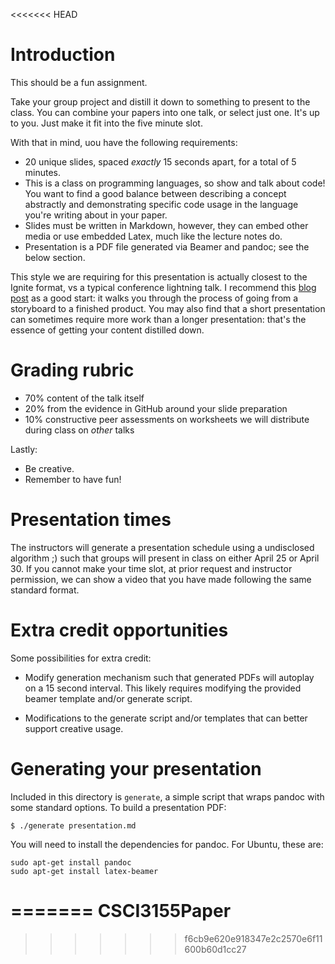<<<<<<< HEAD

Introduction
============

This should be a fun assignment.

Take your group project and distill it down to something to present to the class. You can combine your papers into one talk, or select just one. It's up to you. Just make it fit into the five minute slot.

With that in mind, uou have the following requirements:

* 20 unique slides, spaced *exactly* 15 seconds apart, for a total of 5 minutes.
* This is a class on programming languages, so show and talk about code! You want to find a good balance between describing a concept abstractly and demonstrating specific code usage in the language you're writing about in your paper.
* Slides must be written in Markdown, however, they can embed other media or use embedded Latex, much like the lecture notes do.
* Presentation is a PDF file generated via Beamer and pandoc; see the below section.

This style we are requiring for this presentation is actually closest to the Ignite format, vs a typical conference lightning talk. I recommend this [blog post][presenting-for-ignite] as a good start: it walks you through the process of going from a storyboard to a finished product. You may also find that a short presentation can sometimes require more work than a longer presentation: that's the essence of getting your content distilled down.


Grading rubric
==============

* 70% content of the talk itself
* 20% from the evidence in GitHub around your slide preparation
* 10% constructive peer assessments on worksheets we will distribute during class on *other* talks

Lastly:

* Be creative.
* Remember to have fun!


Presentation times
==================

The instructors will generate a presentation schedule using a undisclosed algorithm ;) such that groups will present in class on either April 25 or April 30. If you cannot make your time slot, at prior request and instructor permission, we can show a video that you have made following the same standard format.


Extra credit opportunities
==========================

Some possibilities for extra credit:

* Modify generation mechanism such that generated PDFs will autoplay on a 15 second interval. This likely requires modifying the provided beamer template and/or generate script.

* Modifications to the generate script and/or templates that can better support creative usage. 


Generating your presentation
============================

Included in this directory is `generate`, a simple script that wraps pandoc with some standard options. To build a presentation PDF:

    $ ./generate presentation.md
	
You will need to install the dependencies for pandoc. For Ubuntu, these are:

    sudo apt-get install pandoc
	sudo apt-get install latex-beamer



[presenting-for-ignite]: http://www.speakingaboutpresenting.com/content/fast-ignite-presentation/
=======
CSCI3155Paper
=============
>>>>>>> f6cb9e620e918347e2c2570e6f11600b60d1cc27
